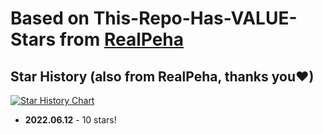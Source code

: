 # Based on **This-Repo-Has-VALUE-Stars** from [RealPeha](https://github.com/RealPeha)

## Star History (also from RealPeha, thanks you❤)

[![Star History Chart](https://api.star-history.com/svg?repos=tailsjs/This-Repo-Has-5-Opened-Issues-And-6-Stars&type=Date)](https://star-history.com/#tailsjs/This-Repo-Has-5-Opened-Issues-And-6-Stars&Date)

* **2022.06.12** - 10 stars!
